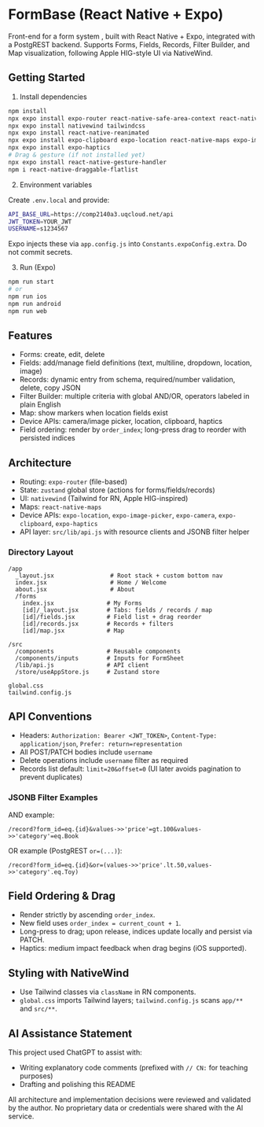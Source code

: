 # FormBase (React Native + Expo)

Front-end for a form system , built with React Native + Expo, integrated with a PostgREST backend. Supports Forms, Fields, Records, Filter Builder, and Map visualization, following Apple HIG-style UI via NativeWind.

## Getting Started

1) Install dependencies

```bash
npm install
npx expo install expo-router react-native-safe-area-context react-native-screens
npx expo install nativewind tailwindcss
npx expo install react-native-reanimated
npx expo install expo-clipboard expo-location react-native-maps expo-image-picker expo-camera
npx expo install expo-haptics
# Drag & gesture (if not installed yet)
npx expo install react-native-gesture-handler
npm i react-native-draggable-flatlist
```

2) Environment variables

Create `.env.local` and provide:

```bash
API_BASE_URL=https://comp2140a3.uqcloud.net/api
JWT_TOKEN=YOUR_JWT
USERNAME=s1234567
```

Expo injects these via `app.config.js` into `Constants.expoConfig.extra`. Do not commit secrets.

3) Run (Expo)

```bash
npm run start
# or
npm run ios
npm run android
npm run web
```

## Features

- Forms: create, edit, delete
- Fields: add/manage field definitions (text, multiline, dropdown, location, image)
- Records: dynamic entry from schema, required/number validation, delete, copy JSON
- Filter Builder: multiple criteria with global AND/OR, operators labeled in plain English
- Map: show markers when location fields exist
- Device APIs: camera/image picker, location, clipboard, haptics
- Field ordering: render by `order_index`; long-press drag to reorder with persisted indices

## Architecture

- Routing: `expo-router` (file-based)
- State: `zustand` global store (actions for forms/fields/records)
- UI: `nativewind` (Tailwind for RN, Apple HIG-inspired)
- Maps: `react-native-maps`
- Device APIs: `expo-location`, `expo-image-picker`, `expo-camera`, `expo-clipboard`, `expo-haptics`
- API layer: `src/lib/api.js` with resource clients and JSONB filter helper

### Directory Layout

```text
/app
  _layout.jsx                # Root stack + custom bottom nav
  index.jsx                  # Home / Welcome
  about.jsx                  # About
  /forms
    index.jsx               # My Forms
    [id]/_layout.jsx        # Tabs: fields / records / map
    [id]/fields.jsx         # Field list + drag reorder
    [id]/records.jsx        # Records + filters
    [id]/map.jsx            # Map

/src
  /components               # Reusable components
  /components/inputs        # Inputs for FormSheet
  /lib/api.js               # API client
  /store/useAppStore.js     # Zustand store

global.css
tailwind.config.js
```

## API Conventions

- Headers: `Authorization: Bearer <JWT_TOKEN>`, `Content-Type: application/json`, `Prefer: return=representation`
- All POST/PATCH bodies include `username`
- Delete operations include `username` filter as required
- Records list default: `limit=20&offset=0` (UI later avoids pagination to prevent duplicates)

### JSONB Filter Examples

AND example:

```
/record?form_id=eq.{id}&values->>'price'=gt.100&values->>'category'=eq.Book
```

OR example (PostgREST `or=(...)`):

```
/record?form_id=eq.{id}&or=(values->>'price'.lt.50,values->>'category'.eq.Toy)
```

## Field Ordering & Drag

- Render strictly by ascending `order_index`.
- New field uses `order_index = current_count + 1`.
- Long-press to drag; upon release, indices update locally and persist via PATCH.
- Haptics: medium impact feedback when drag begins (iOS supported).

## Styling with NativeWind

- Use Tailwind classes via `className` in RN components.
- `global.css` imports Tailwind layers; `tailwind.config.js` scans `app/**` and `src/**`.

## AI Assistance Statement

This project used ChatGPT to assist with:
- Writing explanatory code comments (prefixed with `// CN:` for teaching purposes)
- Drafting and polishing this README

All architecture and implementation decisions were reviewed and validated by the author. No proprietary data or credentials were shared with the AI service.

